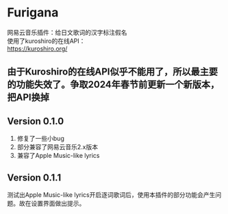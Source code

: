 # Furigana
网易云音乐插件：给日文歌词的汉字标注假名<br>
使用了kuroshiro的在线API：<br>
https://kuroshiro.org/

## 由于Kuroshiro的在线API似乎不能用了，所以最主要的功能失效了。争取2024年春节前更新一个新版本，把API换掉

## Version 0.1.0
1. 修复了一些小bug
2. 部分兼容了网易云音乐2.x版本
3. 兼容了Apple Music-like lyrics

## Version 0.1.1
测试出Apple Music-like lyrics开启逐词歌词后，使用本插件的部分功能会产生问题。故在设置界面做出提示。
